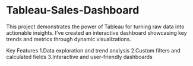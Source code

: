 # Tableau-Sales-Dashboard


This project demonstrates the power of Tableau for turning raw data into actionable insights.  I’ve created an interactive dashboard showcasing key trends and metrics through dynamic visualizations.

Key Features
1.Data exploration and trend analysis
2.Custom filters and calculated fields
3.Interactive and user-friendly dashboards
